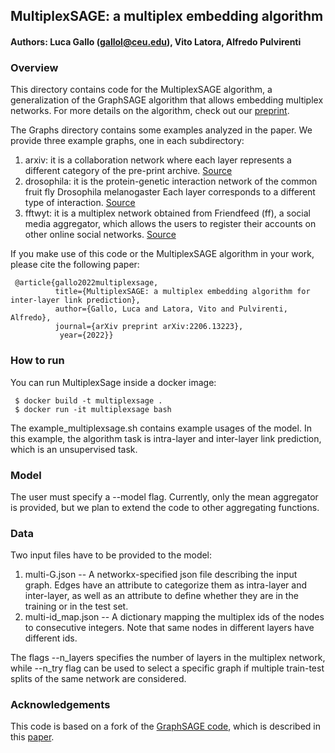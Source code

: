 ## MultiplexSAGE: a multiplex embedding algorithm

#### Authors: Luca Gallo (gallol@ceu.edu), Vito Latora, Alfredo Pulvirenti

### Overview

This directory contains code for the MultiplexSAGE algorithm, a generalization of the GraphSAGE algorithm that allows embedding multiplex networks.
For more details on the algorithm, check out our [preprint](https://arxiv.org/abs/2206.13223.pdf).

The Graphs directory contains some examples analyzed in the paper. We provide three example graphs, one in each subdirectory: 
1) arxiv: it is a collaboration network where each layer represents a different category of the pre-print archive. [Source](https://journals.aps.org/prx/abstract/10.1103/PhysRevX.5.011027)
2) drosophila: it is the protein-genetic interaction network of the common fruit fly Drosophila melanogaster Each layer corresponds to a different type of interaction. [Source](https://www.nature.com/articles/ncomms7864)
3) fftwyt: it is a multiplex network obtained from Friendfeed (ff), a social media aggregator, which allows the users to register their accounts on other online social networks. [Source](https://www.cambridge.org/core/books/multilayer-social-networks/39383306D9843313057CECEBF7B9BF26)

If you make use of this code or the MultiplexSAGE algorithm in your work, please cite the following paper:

     @article{gallo2022multiplexsage,
              title={MultiplexSAGE: a multiplex embedding algorithm for inter-layer link prediction},
              author={Gallo, Luca and Latora, Vito and Pulvirenti, Alfredo},
              journal={arXiv preprint arXiv:2206.13223},
               year={2022}}

### How to run

You can run MultiplexSage inside a docker image:

     $ docker build -t multiplexsage .
     $ docker run -it multiplexsage bash

The example_multiplexsage.sh contains example usages of the model. In this example, the algorithm task is intra-layer and inter-layer link prediction, which is an unsupervised task. 

### Model 
The user must specify a --model flag. Currently, only the mean aggregator is provided, but we plan to extend the code to other aggregating functions.

### Data
Two input files have to be provided to the model:

1) multi-G.json -- A networkx-specified json file describing the input graph. Edges have an attribute to categorize them as intra-layer and inter-layer, as well as an attribute to define whether they are in the training or in the test set.
2) multi-id_map.json -- A dictionary mapping the multiplex ids of the nodes to consecutive integers. Note that same nodes in different layers have different ids.

The flags --n_layers specifies the number of layers in the multiplex network, while --n_try flag can be used to select a specific graph if multiple train-test splits of the same network are considered.

### Acknowledgements

This code is based on a fork of the [GraphSAGE code](https://github.com/williamleif/GraphSAGE), which is described in this [paper](https://arxiv.org/abs/1706.02216).
